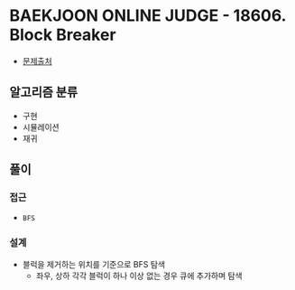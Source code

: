 # BAEKJOON ONLINE JUDGE - 18606. Block Breaker

- [문제출처](https://www.acmicpc.net/problem/18606 '18606. Block Breaker')

## 알고리즘 분류

- 구현
- 시뮬레이션
- 재귀

## 풀이

### 접근

- `BFS`

### 설계

- 블럭을 제거하는 위치를 기준으로 BFS 탐색
  - 좌우, 상하 각각 블럭이 하나 이상 없는 경우 큐에 추가하며 탐색
